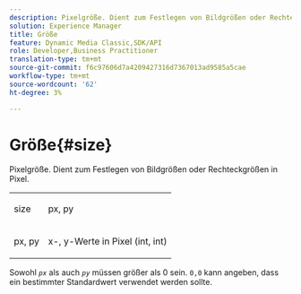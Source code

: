 ```yaml
---
description: Pixelgröße. Dient zum Festlegen von Bildgrößen oder Rechteckgrößen in Pixel.
solution: Experience Manager
title: Größe
feature: Dynamic Media Classic,SDK/API
role: Developer,Business Practitioner
translation-type: tm+mt
source-git-commit: f6c97606d7a4209427316d7367013ad9585a5cae
workflow-type: tm+mt
source-wordcount: '62'
ht-degree: 3%

---
```



# Größe{#size}

Pixelgröße. Dient zum Festlegen von Bildgrößen oder Rechteckgrößen in Pixel.

<table id="simpletable_06761BED6FF14C2A83745A78B10D3419"> 
 <tr class="strow"> 
  <td class="stentry"> <p><span class="codeph"> <span class="varname"> size</span> </span> </p> </td> 
  <td class="stentry"> <p><span class="codeph"> <span class="varname"> px, py</span> </span> </p></td> 
 </tr> 
 <tr class="strow"> 
  <td class="stentry"> <p><span class="codeph"> <span class="varname"> px, py</span> </span> </p></td> 
  <td class="stentry"> <p>x-, y-Werte in Pixel (int, int) </p></td> 
 </tr> 
</table>

Sowohl *`px`* als auch *`py`* müssen größer als 0 sein. `0,0` kann angeben, dass ein bestimmter Standardwert verwendet werden sollte.
